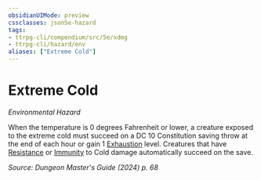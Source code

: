 ```yaml
---
obsidianUIMode: preview
cssclasses: json5e-hazard
tags:
- ttrpg-cli/compendium/src/5e/xdmg
- ttrpg-cli/hazard/env
aliases: ["Extreme Cold"]
---
```

# Extreme Cold
*Environmental Hazard*  

When the temperature is 0 degrees Fahrenheit or lower, a creature exposed to the extreme cold must succeed on a DC 10 Constitution saving throw at the end of each hour or gain 1 [Exhaustion](3-Mechanics/CLI/rules/conditions.md#Exhaustion) level. Creatures that have [Resistance](3-Mechanics/CLI/rules/variant-rules/resistance-xphb.md) or [Immunity](3-Mechanics/CLI/rules/variant-rules/immunity-xphb.md) to Cold damage automatically succeed on the save.

*Source: Dungeon Master's Guide (2024) p. 68*